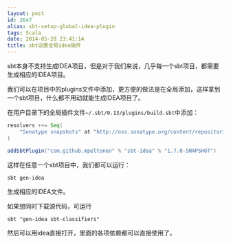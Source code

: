 ```yaml
---
layout: post
id: 2647
alias: sbt-setup-global-idea-plugin
tags: Scala
date: 2014-05-28 23:41:14
title: sbt设置全局idea插件
---
```


sbt本身不支持生成IDEA项目，但是对于我们来说，几乎每一个sbt项目，都需要生成相应的IDEA项目。

我们可以在项目中的plugins文件中添加，更方便的做法是在全局添加，这样拿到一个sbt项目，什么都不用动就能生成IDEA项目了。

在用户目录下的全局插件文件`~/.sbt/0.13/plugins/build.sbt`中添加：

```scala
resolvers ++= Seq(
    "Sonatype snapshots" at "http://oss.sonatype.org/content/repositories/snapshots/"
)

addSbtPlugin("com.github.mpeltonen" % "sbt-idea" % "1.7.0-SNAPSHOT")
```

这样在任意一个sbt项目中，我们都可以运行：

    sbt gen-idea

生成相应的IDEA文件。

如果想同时下载源代码，可运行

    sbt "gen-idea sbt-classifiers"

然后可以用idea直接打开，里面的各项依赖都可以直接使用了。